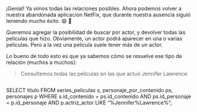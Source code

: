 ¡Genial! Ya vimos todas las relaciones posibles. Ahora podemos volver a nuestra abandonada aplicación NetFix, que durante nuestra ausencia siguió teniendo mucho éxito. :smile: :tada:

Queremos agregar la posibilidad de buscar por actor, y devolver todas las películas que hizo. Obviamente, un actor podrá aparecer en una o varias películas. Pero a la vez una película suele tener más de un actor. 

Lo bueno de todo esto es que ya sabemos cómo se resuelve ese tipo de relación (muchos a muchos):

<div
  class='mu-sql-table'
  data-name='series_peliculas'
  data-columns='[{"name": "id_contenido", "pk": true}, "titulo"]'
  data-rows='[
    [1, "Los juegos del hambre"],
    [2, "X-men"],
    [3, "Yo antes de tí"]
  ]'>
</div>

<div
  class='mu-sql-table'
  data-name='personaje_por_contenido'
  data-columns='[{"name": "id_contenido", "pk": true, "fk": true}, {"name": "id_personaje", "pk": true, "fk": true}]'
  data-rows='[
    [1, 1],
    [1, 2],
    [2, 1],
    [3, 2]
  ]'>
</div>

<div
  class='mu-sql-table'
  data-name='personajes'
  data-columns='[{"name": "id_personaje", "pk": true}, "actriz_actor"]'
  data-rows='[
    [1, "Jennifer Lawrence"],
    [2, "Sam Claflin"]
  ]'>
</div>

> Consultemos todas las películas en las que actuó Jennifer Lawrence.

> ``` sql
SELECT titulo 
FROM series_peliculas s, personaje_por_contenido ps, personajes p
WHERE s.id_contenido = ps.id_contenido 
AND ps.id_personaje = p.id_personaje 
AND p.actriz_actor LIKE “%Jennifer%Lawrence%”;
```


